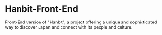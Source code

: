 # Hanbit-Front-End
Front-End version of "Hanbit", a project offering a unique and sophisticated way to discover Japan and connect with its people and culture. 
